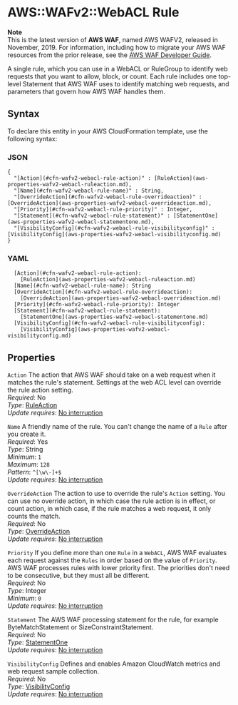 # AWS::WAFv2::WebACL Rule<a name="aws-properties-wafv2-webacl-rule"></a>

**Note**  
This is the latest version of **AWS WAF**, named AWS WAFV2, released in November, 2019\. For information, including how to migrate your AWS WAF resources from the prior release, see the [AWS WAF Developer Guide](https://docs.aws.amazon.com/waf/latest/developerguide/waf-chapter.html)\. 

A single rule, which you can use in a WebACL or RuleGroup to identify web requests that you want to allow, block, or count\. Each rule includes one top\-level Statement that AWS WAF uses to identify matching web requests, and parameters that govern how AWS WAF handles them\. 

## Syntax<a name="aws-properties-wafv2-webacl-rule-syntax"></a>

To declare this entity in your AWS CloudFormation template, use the following syntax:

### JSON<a name="aws-properties-wafv2-webacl-rule-syntax.json"></a>

```
{
  "[Action](#cfn-wafv2-webacl-rule-action)" : [RuleAction](aws-properties-wafv2-webacl-ruleaction.md),
  "[Name](#cfn-wafv2-webacl-rule-name)" : String,
  "[OverrideAction](#cfn-wafv2-webacl-rule-overrideaction)" : [OverrideAction](aws-properties-wafv2-webacl-overrideaction.md),
  "[Priority](#cfn-wafv2-webacl-rule-priority)" : Integer,
  "[Statement](#cfn-wafv2-webacl-rule-statement)" : [StatementOne](aws-properties-wafv2-webacl-statementone.md),
  "[VisibilityConfig](#cfn-wafv2-webacl-rule-visibilityconfig)" : [VisibilityConfig](aws-properties-wafv2-webacl-visibilityconfig.md)
}
```

### YAML<a name="aws-properties-wafv2-webacl-rule-syntax.yaml"></a>

```
  [Action](#cfn-wafv2-webacl-rule-action): 
    [RuleAction](aws-properties-wafv2-webacl-ruleaction.md)
  [Name](#cfn-wafv2-webacl-rule-name): String
  [OverrideAction](#cfn-wafv2-webacl-rule-overrideaction): 
    [OverrideAction](aws-properties-wafv2-webacl-overrideaction.md)
  [Priority](#cfn-wafv2-webacl-rule-priority): Integer
  [Statement](#cfn-wafv2-webacl-rule-statement): 
    [StatementOne](aws-properties-wafv2-webacl-statementone.md)
  [VisibilityConfig](#cfn-wafv2-webacl-rule-visibilityconfig): 
    [VisibilityConfig](aws-properties-wafv2-webacl-visibilityconfig.md)
```

## Properties<a name="aws-properties-wafv2-webacl-rule-properties"></a>

`Action`  <a name="cfn-wafv2-webacl-rule-action"></a>
The action that AWS WAF should take on a web request when it matches the rule's statement\. Settings at the web ACL level can override the rule action setting\.   
*Required*: No  
*Type*: [RuleAction](aws-properties-wafv2-webacl-ruleaction.md)  
*Update requires*: [No interruption](https://docs.aws.amazon.com/AWSCloudFormation/latest/UserGuide/using-cfn-updating-stacks-update-behaviors.html#update-no-interrupt)

`Name`  <a name="cfn-wafv2-webacl-rule-name"></a>
A friendly name of the rule\. You can't change the name of a `Rule` after you create it\.   
*Required*: Yes  
*Type*: String  
*Minimum*: `1`  
*Maximum*: `128`  
*Pattern*: `^[\w\-]+$`  
*Update requires*: [No interruption](https://docs.aws.amazon.com/AWSCloudFormation/latest/UserGuide/using-cfn-updating-stacks-update-behaviors.html#update-no-interrupt)

`OverrideAction`  <a name="cfn-wafv2-webacl-rule-overrideaction"></a>
The action to use to override the rule's `Action` setting\. You can use no override action, in which case the rule action is in effect, or count action, in which case, if the rule matches a web request, it only counts the match\.  
*Required*: No  
*Type*: [OverrideAction](aws-properties-wafv2-webacl-overrideaction.md)  
*Update requires*: [No interruption](https://docs.aws.amazon.com/AWSCloudFormation/latest/UserGuide/using-cfn-updating-stacks-update-behaviors.html#update-no-interrupt)

`Priority`  <a name="cfn-wafv2-webacl-rule-priority"></a>
If you define more than one `Rule` in a `WebACL`, AWS WAF evaluates each request against the `Rules` in order based on the value of `Priority`\. AWS WAF processes rules with lower priority first\. The priorities don't need to be consecutive, but they must all be different\.  
*Required*: No  
*Type*: Integer  
*Minimum*: `0`  
*Update requires*: [No interruption](https://docs.aws.amazon.com/AWSCloudFormation/latest/UserGuide/using-cfn-updating-stacks-update-behaviors.html#update-no-interrupt)

`Statement`  <a name="cfn-wafv2-webacl-rule-statement"></a>
The AWS WAF processing statement for the rule, for example ByteMatchStatement or SizeConstraintStatement\.   
*Required*: No  
*Type*: [StatementOne](aws-properties-wafv2-webacl-statementone.md)  
*Update requires*: [No interruption](https://docs.aws.amazon.com/AWSCloudFormation/latest/UserGuide/using-cfn-updating-stacks-update-behaviors.html#update-no-interrupt)

`VisibilityConfig`  <a name="cfn-wafv2-webacl-rule-visibilityconfig"></a>
Defines and enables Amazon CloudWatch metrics and web request sample collection\.   
*Required*: No  
*Type*: [VisibilityConfig](aws-properties-wafv2-webacl-visibilityconfig.md)  
*Update requires*: [No interruption](https://docs.aws.amazon.com/AWSCloudFormation/latest/UserGuide/using-cfn-updating-stacks-update-behaviors.html#update-no-interrupt)
